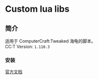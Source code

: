 # Custom lua libs
## 简介
适用于 ComputerCraft:Tweaked 海龟的脚本。<br>
CC:T Version: `1.110.3` <br>
### 安装
[官方文档](https://tweaked.cc/guide/using_require.html)